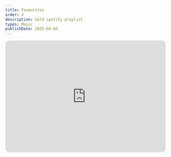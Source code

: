 ```yaml
---
title: Favourites
order: 3
description: Gold spotify playlist
types: Music
publishDate: 2025-04-04
---
```



<iframe style="border-radius:12px" src="https://open.spotify.com/embed/playlist/5rxSgYdjhDPPXTPOeDmtxQ?utm_source=generator" width="100%" height="352" frameBorder="0" allowfullscreen="" allow="autoplay; clipboard-write; encrypted-media; fullscreen; picture-in-picture" loading="lazy"></iframe>